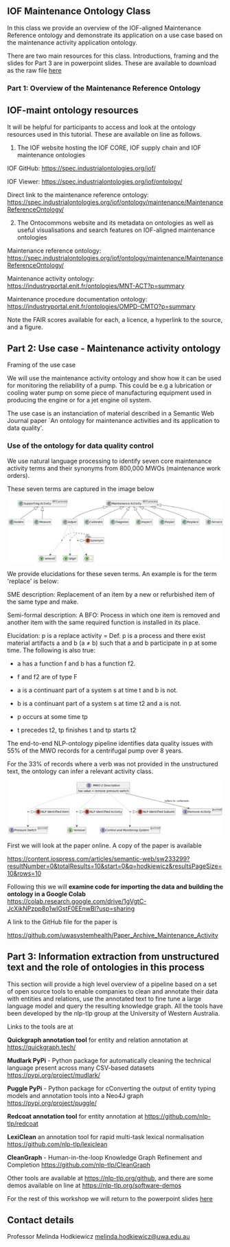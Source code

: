 ## IOF Maintenance Ontology Class

In this class we provide an overview of the IOF-aligned Maintenance Reference ontology and demonstrate its application on a use case based on the maintenance activity application ontology.

There are two main resources for this class. Introductions, framing and the slides for Part 3 are in powerpoint slides.  These are available to download as the raw file [here](powerpoint/IOF-maintenance-workshop-2024.pptx)



### Part 1: Overview of the Maintenance Reference Ontology

## IOF-maint ontology resources

It will be helpful for participants to access and look at the ontology resources used in this tutorial. These are available on line as follows.

1. The IOF website hosting the IOF CORE, IOF supply chain and IOF maintenance ontologies

IOF GitHub: https://spec.industrialontologies.org/iof/

IOF Viewer: https://spec.industrialontologies.org/iof/ontology/

Direct link to the maintenance reference ontology: https://spec.industrialontologies.org/iof/ontology/maintenance/MaintenanceReferenceOntology/

2. The Ontocommons website and its metadata on ontologies as well as useful visualisations and search features on IOF-aligned maintenance ontologies

Maintenance reference ontology: https://spec.industrialontologies.org/iof/ontology/maintenance/MaintenanceReferenceOntology/

Maintenance activity ontology: https://industryportal.enit.fr/ontologies/MNT-ACT?p=summary

Maintenance procedure documentation ontology: https://industryportal.enit.fr/ontologies/OMPD-CMTO?p=summary

Note the FAIR scores available for each, a licence, a hyperlink to the source, and a figure.

## Part 2: Use case - Maintenance activity ontology

Framing of the use case

We will use the maintenance activity ontology and show how it can be used for monitoring the reliability of a pump. This could be e.g a lubrication or cooling water pump on some piece of manufacturing equipment used in producing the engine or for a jet engine oil system.

The use case is an instanciation of material described in a Semantic Web Journal paper `An ontology for maintenance activities and its application to data quality'.

### Use of the ontology for data quality control

We use natural language processing to identify seven core maintenance activity terms and their synonyms from 800,000 MWOs (maintenance work orders).

These seven terms are captured in the image below

![Alt text](images/maint-activities-summary.svg)

We provide elucidations for these seven terms. An example is for the term 'replace' is below:

SME description: Replacement of an item by a new or refurbished item of the same type and make.

Semi-formal description: A BFO: Process in which one item is removed and another item with the same required function is installed in its place.

Elucidation: p is a replace activity = Def. p is a process and there exist material artifacts a and b (a $\not=$ b) such that a and b participate in p at some time. The following is also true:

- a has a function f and b has a function f2.

- f and f2 are of type F

- a is a continuant part of a system s at time t and b is not.

- b is a continuant part of a system s at time t2 and a is not.

- p occurs at some time tp

- t precedes t2, tp finishes t and tp starts t2

The end-to-end NLP-ontology pipeline identifies data quality issues with 55% of the MWO records for a centrifugal pump over 8 years.

For the 33% of records where a verb was not provided in the unstructured text, the ontology can infer a relevant activity class.

![Alt text](images\mwo-description.svg)

First we will look at the paper online. A copy of the paper is available

https://content.iospress.com/articles/semantic-web/sw233299?resultNumber=0&totalResults=10&start=0&q=hodkiewicz&resultsPageSize=10&rows=10

Following this we will **examine code for importing the data and building the ontology in a Google Colab** https://colab.research.google.com/drive/1gVgtC-JcXikNPzpp8p1wIGstF0EEnwBl?usp=sharing

A link to the GitHub file for the paper is

https://github.com/uwasystemhealth/Paper_Archive_Maintenance_Activity

## Part 3: Information extraction from unstructured text and the role of ontologies in this process

This section will provide a high level overview of a pipeline based on a set of open source tools to enable companies to clean and annotate their data with entities and relations, use the annotated text to fine tune a large language model and query the resulting knowledge graph. All the tools have been developed by the nlp-tlp group at the University of Western Australia.

Links to the tools are at

**Quickgraph annotation tool** for entity and relation annotation at https://quickgraph.tech/

**Mudlark PyPi** - Python package for automatically cleaning the technical language present across many CSV-based datasets https://pypi.org/project/mudlark/

**Puggle PyPi** - Python package for cConverting the output of entity typing models and annotation tools into a Neo4J graph https://pypi.org/project/puggle/

**Redcoat annotation tool** for entity annotation at https://github.com/nlp-tlp/redcoat

**LexiClean** an annotation tool for rapid multi-task lexical normalisation https://github.com/nlp-tlp/lexiclean

**CleanGraph** - Human-in-the-loop Knowledge Graph Refinement and Completion https://github.com/nlp-tlp/CleanGraph

Other tools are available at https://nlp-tlp.org/github, and there are some demos available on line at https://nlp-tlp.org/software-demos

For the rest of this workshop we will return to the powerpoint slides [here](powerpoint/IOF-maintenance-workshop-2024.pptx)

## Contact details

Professor Melinda Hodkiewicz melinda.hodkiewicz@uwa.edu.au
